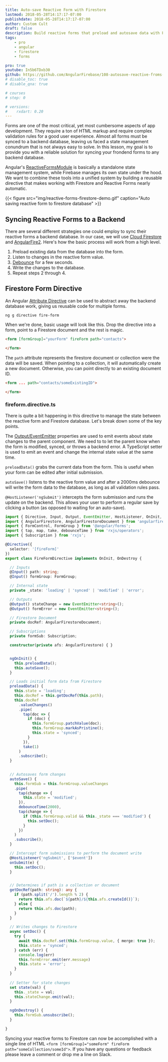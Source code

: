 ```yaml
---
title: Auto-save Reactive Form with Firestore
lastmod: 2018-05-28T14:17:17-07:00
publishdate: 2018-05-28T14:17:17-07:00
author: Custom Cult
draft: false
description: Build reactive forms that preload and autosave data with Firestore
tags: 
    - pro
    - angular
    - firestore
    - forms

pro: true
youtube: In5b6TDxb30
github: https://github.com/AngularFirebase/108-autosave-reactive-froms-firestore
# disable_toc: true
# disable_qna: true

# courses
# step: 0

# versions:
#    rxdart: 0.20
---
```


Forms are one of the most critical, yet most cumbersome aspects of app development. They require a ton of HTML markup and require complex validation rules for a good user experience. Almost all forms must be synced to a backend database, leaving us faced a state management conundrum that is not always easy to solve. In this lesson, my goal is to provide you with a reliable solution for syncing your frondend forms to any backend database. 

Angular's [ReactiveFormsModule](https://angular.io/guide/reactive-forms) is basically a standalone state management system, while Firebase manages its own state under the hood. We want to combine these tools into a unified system by building a reusable directive that makes working with Firestore and Reactive Forms nearly automatic. 

{{< figure src="img/reactive-forms-firestore-demo.gif" caption="Auto saving reactive form to firestore database" >}}


## Syncing Reactive Forms to a Backend

There are several different strategies one could employ to sync their reactive forms a backend database. In our case, we will use [Cloud Firestore](https://firebase.google.com/docs/firestore/) and [AngularFire2](https://github.com/angular/angularfire2). Here's how the basic process will work from a high level. 

1. Preload existing data from the database into the form. 
2. Listen to changes in the reactive form value.
3. [Debounce](https://www.learnrxjs.io/operators/filtering/debouncetime.html) for a few seconds.
4. Write the changes to the database. 
5. Repeat steps 2 through 4. 


## Firestore Form Directive 

An Angular [Attribute Directive](https://angular.io/guide/attribute-directives) can be used to abstract away the backend database work, giving us reusable code for multiple forms. 

```shell
ng g directive fire-form
```

When we're done, basic usage will look like this. Drop the directive into a form, point to a Firestore document and the rest is magic. 

```html
<form [formGroup]="yourForm" fireForm path="contacts">

</form>
```

The `path` attribute represents the firestore document or collection were the data will be saved. When pointing to a collection, it will automatically create a new document. Otherwise, you can point directly to an existing document ID. 

```html
<form ... path="contacts/someExistingID">

</form>
```

### fireform.directive.ts

There is quite a bit happening in this directive to manage the state between the reactive form and Firestore database. Let's break down some of the key points. 

The [Output/EventEmitter](https://angular.io/api/core/EventEmitter) properties are used to emit events about state changes to the parent component. We need to to let the parent know when the form is modified, synced, or throws a backend error. A TypeScript setter is used to emit an event and change the internal state value at the same time. 

`preloadData()` grabs the current data from the form. This is useful when your form can be edited after initial submission. 

`autoSave()` listens to the reactive form value and after a 2000ms debounce will write the form data to the database, as long as all validation rules pass. 

`@HostListener('ngSubmit')` intercepts the form submission and runs the update on the backend. This allows your user to perform a regular save by clicking a button (as opposed to waiting for an auto-save). 

 
```typescript
import { Directive, Input, Output, EventEmitter, HostListener, OnInit, OnDestroy } from '@angular/core';
import { AngularFirestore, AngularFirestoreDocument } from 'angularfire2/firestore';
import { FormControl, FormGroup } from '@angular/forms';
import { tap, map, take, debounceTime } from 'rxjs/operators';
import { Subscription } from 'rxjs';

@Directive({
  selector: '[fireForm]'
})
export class FireFormDirective implements OnInit, OnDestroy {

  // Inputs
  @Input() path: string;
  @Input() formGroup: FormGroup;

  // Internal state
  private _state: 'loading' | 'synced' | 'modified' | 'error';

  // Outputs
  @Output() stateChange = new EventEmitter<string>();
  @Output() formError = new EventEmitter<string>();

  // Firestore Document
  private docRef: AngularFirestoreDocument;

  // Subscriptions
  private formSub: Subscription;

  constructor(private afs: AngularFirestore) { }


  ngOnInit() {
    this.preloadData();
    this.autoSave();
  }

  // Loads initial form data from Firestore
  preloadData() {
    this.state = 'loading';
    this.docRef = this.getDocRef(this.path);
    this.docRef
      .valueChanges()
      .pipe(
        tap(doc => {
          if (doc) {
            this.formGroup.patchValue(doc);
            this.formGroup.markAsPristine();
            this.state = 'synced';
          }
        }),
        take(1)
      )
      .subscribe();
  }

  
  // Autosaves form changes
  autoSave() {
    this.formSub = this.formGroup.valueChanges
    .pipe(
      tap(change => {
        this.state = 'modified';
      }),
      debounceTime(2000),
      tap(change => {
        if (this.formGroup.valid && this._state === 'modified') {
          this.setDoc();
        }
      })
    )
    .subscribe();
  }

  // Intercept form submissions to perform the document write
  @HostListener('ngSubmit', ['$event'])
  onSubmit(e) {
    this.setDoc();
  }


  // Determines if path is a collection or document
  getDocRef(path: string): any {
    if (path.split('/').length % 2) {
      return this.afs.doc(`${path}/${this.afs.createId()}`);
    } else {
      return this.afs.doc(path);
    }
  }

  // Writes changes to Firestore
  async setDoc() {
    try {
      await this.docRef.set(this.formGroup.value, { merge: true });
      this.state = 'synced';
    } catch (err) {
      console.log(err)
      this.formError.emit(err.message)
      this.state = 'error';
    }
  }
  
  // Setter for state changes
  set state(val) {
    this._state = val;
    this.stateChange.emit(val);
  }

  ngOnDestroy() {
    this.formSub.unsubscribe();
  }

}
```

Syncing your reactive forms to Firestore can now be accomplished with a single line of HTML `<form [formGroup]="someForm" fireForm path="someCollection/someId">`. If you have any questions or feedback please leave a comment or drop me a line on Slack. 